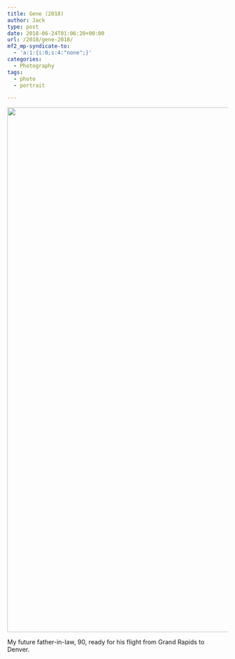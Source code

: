 ```yaml
---
title: Gene (2018)
author: Jack
type: post
date: 2018-06-24T01:06:20+00:00
url: /2018/gene-2018/
mf2_mp-syndicate-to:
  - 'a:1:{i:0;s:4:"none";}'
categories:
  - Photography
tags:
  - photo
  - portrait

---
```

<img class="alignnone size-full wp-image-1381" src="/wp-content/uploads/2018/06/2018-06-22_GeneA-Edit.jpg" alt="" width="960" height="1200" srcset="/wp-content/uploads/2018/06/2018-06-22_GeneA-Edit.jpg 960w, /wp-content/uploads/2018/06/2018-06-22_GeneA-Edit-240x300.jpg 240w, /wp-content/uploads/2018/06/2018-06-22_GeneA-Edit-768x960.jpg 768w, /wp-content/uploads/2018/06/2018-06-22_GeneA-Edit-819x1024.jpg 819w, /wp-content/uploads/2018/06/2018-06-22_GeneA-Edit-560x700.jpg 560w" sizes="(max-width: 960px) 100vw, 960px" />

My future father-in-law, 90, ready for his flight from Grand Rapids to Denver.